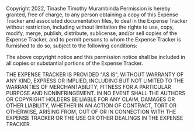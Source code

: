 Copyright 2022, Tinashe Timothy Murambinda
Permission is hereby granted, free of charge, to any person obtaining a copy of this Expense Tracker and associated documentation files, to deal in the Expense Tracker without restriction, including without limitation the rights to use, copy, modify, merge, publish, distribute, sublicense, and/or sell copies of the Expense Tracker, and to permit persons to whom the Expense Tracker is furnished to do so, subject to the following conditions:

The above copyright notice and this permission notice shall be included in all copies or substantial portions of the Expense Tracker.

THE EXPENSE TRACKER IS PROVIDED "AS IS", WITHOUT WARRANTY OF ANY KIND, EXPRESS OR IMPLIED, INCLUDING BUT NOT LIMITED TO THE WARRANTIES OF MERCHANTABILITY, FITNESS FOR A PARTICULAR PURPOSE AND NONINFRINGEMENT. IN NO EVENT SHALL THE AUTHORS OR COPYRIGHT HOLDERS BE LIABLE FOR ANY CLAIM, DAMAGES OR OTHER LIABILITY, WHETHER IN AN ACTION OF CONTRACT, TORT OR OTHERWISE, ARISING FROM, OUT OF OR IN CONNECTION WITH THE EXPENSE TRACKER OR THE USE OR OTHER DEALINGS IN THE EXPENSE TRACKER.